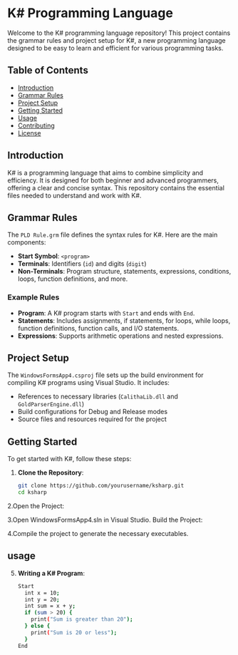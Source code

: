 # K# Programming Language

Welcome to the K# programming language repository! This project contains the grammar rules and project setup for K#, a new programming language designed to be easy to learn and efficient for various programming tasks.

## Table of Contents

- [Introduction](#introduction)
- [Grammar Rules](#grammar-rules)
- [Project Setup](#project-setup)
- [Getting Started](#getting-started)
- [Usage](#usage)
- [Contributing](#contributing)
- [License](#license)

## Introduction

K# is a programming language that aims to combine simplicity and efficiency. It is designed for both beginner and advanced programmers, offering a clear and concise syntax. This repository contains the essential files needed to understand and work with K#.

## Grammar Rules

The `PLD Rule.grm` file defines the syntax rules for K#. Here are the main components:

- **Start Symbol**: `<program>`
- **Terminals**: Identifiers (`id`) and digits (`digit`)
- **Non-Terminals**: Program structure, statements, expressions, conditions, loops, function definitions, and more.

### Example Rules

- **Program**: A K# program starts with `Start` and ends with `End`.
- **Statements**: Includes assignments, if statements, for loops, while loops, function definitions, function calls, and I/O statements.
- **Expressions**: Supports arithmetic operations and nested expressions.

## Project Setup

The `WindowsFormsApp4.csproj` file sets up the build environment for compiling K# programs using Visual Studio. It includes:

- References to necessary libraries (`CalithaLib.dll` and `GoldParserEngine.dll`)
- Build configurations for Debug and Release modes
- Source files and resources required for the project

## Getting Started

To get started with K#, follow these steps:

1. **Clone the Repository**:
   ```sh
   git clone https://github.com/yourusername/ksharp.git
   cd ksharp

2.Open the Project:

3.Open WindowsFormsApp4.sln in Visual Studio.
Build the Project:

4.Compile the project to generate the necessary executables.



## usage
5. **Writing a K# Program**:
   ```sh
   Start
     int x = 10;
     int y = 20;
     int sum = x + y;
     if (sum > 20) {
       print("Sum is greater than 20");
     } else {
       print("Sum is 20 or less");
     }
   End
   





